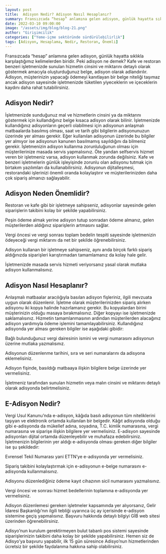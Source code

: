 ```yaml
---
layout: post
title:  Adisyon Nedir? Adisyon Nasıl Hesaplanır? 
summary: Fransızcada “hesap” anlamına gelen adisyon, günlük hayatta sıklıkla karşılaştığımız kelimelerden biridir.
date: 2022-03-10 09:00:00
image: "/assets/img/blog/blog-21.png"
author: "Girişimcilik"
categories: ["Yeme-içme sektöründe sürdürülebilirlik"]
tags: [Adisyon, Hesaplama, Nedir, Restoran, Önemli]
---
```

Fransızcada “hesap” anlamına gelen adisyon, günlük hayatta sıklıkla karşılaştığımız kelimelerden biridir. Peki adisyon ne demek? Kafe ve restoran benzeri işletmenizde sunulan hizmetin cinsini ve miktarını detaylı olarak göstermek amacıyla oluşturduğunuz belge, adisyon olarak adlandırılır. Adisyon, müşterinizin yapacağı ödemeyi kanıtlayan bir belge niteliği taşımaz ancak adisyon sayesinde işletmenizde tüketilen yiyeceklerin ve içeceklerin kaydını daha rahat tutabilirsiniz.


## Adisyon Nedir?

İşletmenizde sunduğunuz mal ve hizmetlerin cinsini ya da miktarını göstermek için kullandığınız belge kısaca adisyon olarak bilinir. İşletmenizde kullandığınız adisyonların geçerli olabilmesi için adisyonun anlaşmalı matbaalarda basılmış olması, saat ve tarih gibi bilgilerin adisyonunuzun üzerinde yer alması gerekir. Eğer kullanılan adisyonun üzerinde bu bilgiler yer almıyor ise adisyonun kanunen basılmamış sayıldığını da bilmeniz gerekir. İşletmenizin adisyon kullanma zorunluluğunun olması için müşterilerinize masada servis yapmalısınız. Öte yandan selfservis hizmet veren bir işletmeniz varsa, adisyon kullanmak zorunda değilsiniz. Kafe ve benzeri işletmelerin günlük işleyişinde zorunlu olan adisyonu tutmak için birtakım yazılımları da kullanabilirsiniz. Adisyonun dijitalleşmesi, restorandaki işlerinizi önemli oranda kolaylaştırır ve müşterilerinizden daha çok sipariş almanızı sağlayabilir.

## Adisyon Neden Önemlidir?

Restoran ve kafe gibi bir işletmeye sahipseniz, adisyonlar sayesinde gelen siparişlerin takibini kolay bir şekilde yapabilirsiniz.

Peşin ödeme almak yerine adisyon tutup sonradan ödeme almanız, gelen müşterilerden aldığınız siparişlerin artmasını sağlar.

Vergi öncesi ve vergi sonrası toplam bedelin tespiti sayesinde işletmenizin ödeyeceği vergi miktarını da net bir şekilde öğrenebilirsiniz.

Adisyon kullanan bir işletmeye sahipseniz, aynı anda birçok farklı sipariş aldığınızda siparişleri karıştırmadan tamamlamanız da kolay hale gelir.

İşletmenizde masada servis hizmeti veriyorsanız yasal olarak mutlaka adisyon kullanmalısınız.

## Adisyon Nasıl Hesaplanır?

Anlaşmalı matbaalar aracılığıyla basılan adisyon fişleriniz, ilgili mevzuata uygun olarak düzenlenir. İşletme olarak müşterilerinizden sipariş alırken adisyonu iki kopya halinde hazırlamanız gerekir. Bu kopyalardan birini müşterinizin olduğu masaya bırakmalısınız. Diğer kopyayı ise işletmenizde saklamalısınız. Hizmetin tamamlanmasının ardından müşterilerden alacağınız adisyon yardımıyla ödeme işlemini tamamlayabilirsiniz. Kullandığınız adisyonda yer alması gereken bilgiler ise aşağıdaki gibidir:

Bağlı bulunduğunuz vergi dairesinin ismini ve vergi numarasını adisyonun üzerine mutlaka yazmalısınız.

Adisyonun düzenlenme tarihini, sıra ve seri numaralarını da adisyona eklemelisiniz.

Adisyon fişinde, basıldığı matbaaya ilişkin bilgilere belge üzerinde yer vermelisiniz.

İşletmeniz tarafından sunulan hizmetin veya malın cinsini ve miktarını detaylı olarak adisyonda belirtmelisiniz.

## E-Adisyon Nedir?

Vergi Usul Kanunu’nda e-adisyon, kâğıda basılı adisyonun tüm niteliklerini taşıyan ve elektronik ortamda kullanılan bir belgedir. Kâğıt adisyonda olduğu gibi e-adisyonda da mükellef adına, soyadına, T.C. kimlik numarasına, vergi numarasına ve siparişe ilişkin bilgilere yer vermelisiniz. E-adisyon sayesinde adisyonları dijital ortamda düzenleyebilir ve muhafaza edebilirsiniz. İşletmenizin bilgilerinin yer aldığı e-adisyonda olması gereken diğer bilgiler ise şu şekildedir:

Evrensel Tekil Numarası yani ETTN’ye e-adisyonda yer vermelisiniz.

Sipariş takibini kolaylaştırmak için e-adisyonun e-belge numarasını e-adisyonda kullanmalısınız.

Adisyonu düzenlediğiniz ödeme kayıt cihazının sicil numarasını yazmalısınız.

Vergi öncesi ve sonrası hizmet bedellerinin toplamına e-adisyonda yer vermelisiniz.

Adisyon düzenlemesi gereken işletmeler kapsamında yer alıyorsanız, Gelir İdaresi Başkanlığı’nın ilgili tebliği uyarınca üç ay içerisinde e-adisyon sistemine geçiş yapmalısınız. Başvuru hakkında detaylı bilgiyi GİB web sitesi üzerinden öğrenebilirsiniz.

Adisyo’nun kurulum gerektirmeyen bulut tabanlı pos sistemi sayesinde siparişlerinizin takibini daha kolay bir şekilde yapabilirsiniz. Hemen siz de Adisyo’ya başvuru yapabilir, ilk 15 gün süresince Adisyo’nun hizmetlerinden ücretsiz bir şekilde faydalanma hakkına sahip olabilirsiniz.






